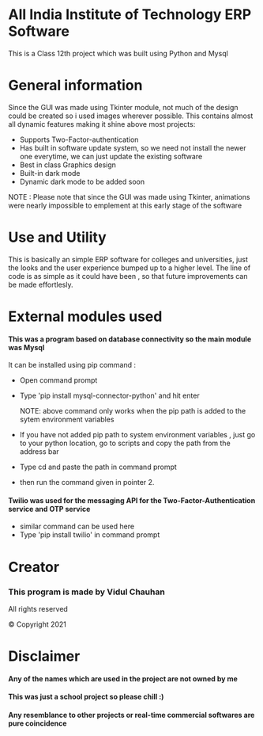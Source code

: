 # All India Institute of Technology ERP Software

This is a Class 12th project which was built using Python and Mysql

# General information

Since the GUI was made using Tkinter module, not much of the design could be created
so i used images wherever possible.
This contains almost all dynamic features making it shine above most projects:

* Supports Two-Factor-authentication
* Has built in software update system, so we need not install the newer one everytime, we can just update the existing software
* Best in class Graphics design
* Built-in dark mode
* Dynamic dark mode to be added soon 

NOTE : Please note that since the GUI was made using Tkinter, animations were nearly impossible to emplement at this early stage of the software

# Use and Utility

This is basically an simple ERP software for colleges and universities, 
just the looks and the user experience bumped up to a higher level.
The line of code is as simple as it could have been , so that future improvements can be made effortlesly.

# External modules used

#### This was a program based on database connectivity so the main module was Mysql

It can be installed using pip command :
* Open command prompt
* Type 'pip install mysql-connector-python' and hit enter

  NOTE: above command only works when the pip path is added to the sytem environment variables

* If you have not added pip path to system environment variables , just go to your python location, go to scripts and copy the path from the address bar
* Type cd and paste the path in command prompt
* then run the command given in pointer 2.

#### Twilio was used for the messaging API for the Two-Factor-Authentication service and OTP service

* similar command can be used here
* Type 'pip install twilio' in command prompt


# Creator
### This program is made by Vidul Chauhan 

All rights reserved 

© Copyright 2021


# Disclaimer  

#### Any of the names which are used in the project are not owned by me 

#### This was just a school project so please chill :)

#### Any resemblance to other projects or real-time commercial softwares are pure coincidence 
